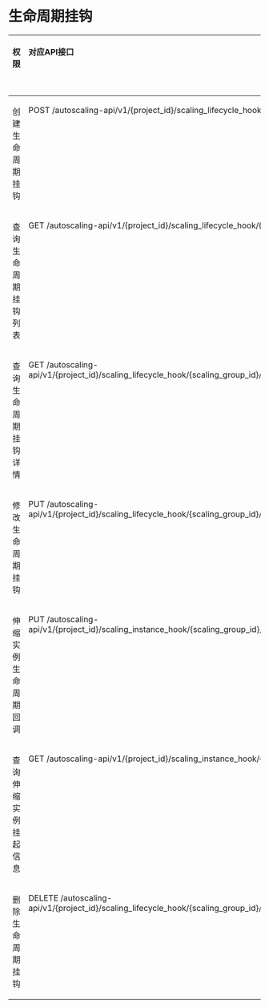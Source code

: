# 生命周期挂钩<a name="as_07_0210"></a>

<a name="table34904911169"></a>
<table><thead align="left"><tr id="row54901293163"><th class="cellrowborder" valign="top" width="14.21%" id="mcps1.1.6.1.1"><p id="p156502141495"><a name="p156502141495"></a><a name="p156502141495"></a>权限</p>
</th>
<th class="cellrowborder" valign="top" width="46.14%" id="mcps1.1.6.1.2"><p id="p135221579017"><a name="p135221579017"></a><a name="p135221579017"></a>对应API接口</p>
</th>
<th class="cellrowborder" valign="top" width="14.89%" id="mcps1.1.6.1.3"><p id="p17522185717013"><a name="p17522185717013"></a><a name="p17522185717013"></a>授权项</p>
</th>
<th class="cellrowborder" valign="top" width="12.97%" id="mcps1.1.6.1.4"><p id="p1820911553480"><a name="p1820911553480"></a><a name="p1820911553480"></a>IAM项目</p>
<p id="p14209185534811"><a name="p14209185534811"></a><a name="p14209185534811"></a>(Project)</p>
</th>
<th class="cellrowborder" valign="top" width="11.790000000000001%" id="mcps1.1.6.1.5"><p id="p920917552480"><a name="p920917552480"></a><a name="p920917552480"></a>企业项目</p>
<p id="p1320935511488"><a name="p1320935511488"></a><a name="p1320935511488"></a>(Enterprise Project)</p>
</th>
</tr>
</thead>
<tbody><tr id="row64901797162"><td class="cellrowborder" valign="top" width="14.21%" headers="mcps1.1.6.1.1 "><p id="p5802112214263"><a name="p5802112214263"></a><a name="p5802112214263"></a>创建生命周期挂钩</p>
</td>
<td class="cellrowborder" valign="top" width="46.14%" headers="mcps1.1.6.1.2 "><p id="p1349199161613"><a name="p1349199161613"></a><a name="p1349199161613"></a>POST /autoscaling-api/v1/{project_id}/scaling_lifecycle_hook/{scaling_group_id}</p>
</td>
<td class="cellrowborder" valign="top" width="14.89%" headers="mcps1.1.6.1.3 "><p id="p1249139171619"><a name="p1249139171619"></a><a name="p1249139171619"></a>as:lifecycleHooks:create</p>
</td>
<td class="cellrowborder" valign="top" width="12.97%" headers="mcps1.1.6.1.4 "><p id="p936118804910"><a name="p936118804910"></a><a name="p936118804910"></a>√</p>
</td>
<td class="cellrowborder" valign="top" width="11.790000000000001%" headers="mcps1.1.6.1.5 "><p id="p728811916449"><a name="p728811916449"></a><a name="p728811916449"></a>√</p>
</td>
</tr>
<tr id="row1491169161614"><td class="cellrowborder" valign="top" width="14.21%" headers="mcps1.1.6.1.1 "><p id="p3802162217263"><a name="p3802162217263"></a><a name="p3802162217263"></a>查询生命周期挂钩列表</p>
</td>
<td class="cellrowborder" valign="top" width="46.14%" headers="mcps1.1.6.1.2 "><p id="p144915961612"><a name="p144915961612"></a><a name="p144915961612"></a>GET /autoscaling-api/v1/{project_id}/scaling_lifecycle_hook/{scaling_group_id}/list</p>
</td>
<td class="cellrowborder" valign="top" width="14.89%" headers="mcps1.1.6.1.3 "><p id="p154916931615"><a name="p154916931615"></a><a name="p154916931615"></a>as:lifecycleHooks:list</p>
</td>
<td class="cellrowborder" valign="top" width="12.97%" headers="mcps1.1.6.1.4 "><p id="p1381159135710"><a name="p1381159135710"></a><a name="p1381159135710"></a>√</p>
</td>
<td class="cellrowborder" valign="top" width="11.790000000000001%" headers="mcps1.1.6.1.5 "><p id="p0381159135712"><a name="p0381159135712"></a><a name="p0381159135712"></a>√</p>
</td>
</tr>
<tr id="row18491149111610"><td class="cellrowborder" valign="top" width="14.21%" headers="mcps1.1.6.1.1 "><p id="p880252220264"><a name="p880252220264"></a><a name="p880252220264"></a>查询生命周期挂钩详情</p>
</td>
<td class="cellrowborder" valign="top" width="46.14%" headers="mcps1.1.6.1.2 "><p id="p1649112920166"><a name="p1649112920166"></a><a name="p1649112920166"></a>GET /autoscaling-api/v1/{project_id}/scaling_lifecycle_hook/{scaling_group_id}/{lifecycle_hook_name}</p>
</td>
<td class="cellrowborder" valign="top" width="14.89%" headers="mcps1.1.6.1.3 "><p id="p44911799166"><a name="p44911799166"></a><a name="p44911799166"></a>as:lifecycleHooks:get</p>
</td>
<td class="cellrowborder" valign="top" width="12.97%" headers="mcps1.1.6.1.4 "><p id="p25255162009"><a name="p25255162009"></a><a name="p25255162009"></a>√</p>
</td>
<td class="cellrowborder" valign="top" width="11.790000000000001%" headers="mcps1.1.6.1.5 "><p id="p13525816609"><a name="p13525816609"></a><a name="p13525816609"></a>√</p>
</td>
</tr>
<tr id="row174911699162"><td class="cellrowborder" valign="top" width="14.21%" headers="mcps1.1.6.1.1 "><p id="p78025224269"><a name="p78025224269"></a><a name="p78025224269"></a>修改生命周期挂钩</p>
</td>
<td class="cellrowborder" valign="top" width="46.14%" headers="mcps1.1.6.1.2 "><p id="p1549116919165"><a name="p1549116919165"></a><a name="p1549116919165"></a>PUT /autoscaling-api/v1/{project_id}/scaling_lifecycle_hook/{scaling_group_id}/{lifecycle_hook_name}</p>
</td>
<td class="cellrowborder" valign="top" width="14.89%" headers="mcps1.1.6.1.3 "><p id="p149117918167"><a name="p149117918167"></a><a name="p149117918167"></a>as:lifecycleHooks:update</p>
</td>
<td class="cellrowborder" valign="top" width="12.97%" headers="mcps1.1.6.1.4 "><p id="p5965141615113"><a name="p5965141615113"></a><a name="p5965141615113"></a>√</p>
</td>
<td class="cellrowborder" valign="top" width="11.790000000000001%" headers="mcps1.1.6.1.5 "><p id="p20965201610111"><a name="p20965201610111"></a><a name="p20965201610111"></a>√</p>
</td>
</tr>
<tr id="row749119111620"><td class="cellrowborder" valign="top" width="14.21%" headers="mcps1.1.6.1.1 "><p id="p680292252618"><a name="p680292252618"></a><a name="p680292252618"></a>伸缩实例生命周期回调</p>
</td>
<td class="cellrowborder" valign="top" width="46.14%" headers="mcps1.1.6.1.2 "><p id="p8491159161615"><a name="p8491159161615"></a><a name="p8491159161615"></a>PUT /autoscaling-api/v1/{project_id}/scaling_instance_hook/{scaling_group_id}/callback</p>
</td>
<td class="cellrowborder" valign="top" width="14.89%" headers="mcps1.1.6.1.3 "><p id="p124911490162"><a name="p124911490162"></a><a name="p124911490162"></a>as:instanceHooks:action</p>
</td>
<td class="cellrowborder" valign="top" width="12.97%" headers="mcps1.1.6.1.4 "><p id="p179653161411"><a name="p179653161411"></a><a name="p179653161411"></a>√</p>
</td>
<td class="cellrowborder" valign="top" width="11.790000000000001%" headers="mcps1.1.6.1.5 "><p id="p1096561613114"><a name="p1096561613114"></a><a name="p1096561613114"></a>√</p>
</td>
</tr>
<tr id="row1249110921620"><td class="cellrowborder" valign="top" width="14.21%" headers="mcps1.1.6.1.1 "><p id="p580302212611"><a name="p580302212611"></a><a name="p580302212611"></a>查询伸缩实例挂起信息</p>
</td>
<td class="cellrowborder" valign="top" width="46.14%" headers="mcps1.1.6.1.2 "><p id="p1149111914163"><a name="p1149111914163"></a><a name="p1149111914163"></a>GET /autoscaling-api/v1/{project_id}/scaling_instance_hook/{scaling_group_id}/list</p>
</td>
<td class="cellrowborder" valign="top" width="14.89%" headers="mcps1.1.6.1.3 "><p id="p84925971616"><a name="p84925971616"></a><a name="p84925971616"></a>as:instanceHooks:list</p>
</td>
<td class="cellrowborder" valign="top" width="12.97%" headers="mcps1.1.6.1.4 "><p id="p1696516161813"><a name="p1696516161813"></a><a name="p1696516161813"></a>√</p>
</td>
<td class="cellrowborder" valign="top" width="11.790000000000001%" headers="mcps1.1.6.1.5 "><p id="p1496591618116"><a name="p1496591618116"></a><a name="p1496591618116"></a>√</p>
</td>
</tr>
<tr id="row13492699164"><td class="cellrowborder" valign="top" width="14.21%" headers="mcps1.1.6.1.1 "><p id="p11803202292616"><a name="p11803202292616"></a><a name="p11803202292616"></a>删除生命周期挂钩</p>
</td>
<td class="cellrowborder" valign="top" width="46.14%" headers="mcps1.1.6.1.2 "><p id="p184929910163"><a name="p184929910163"></a><a name="p184929910163"></a>DELETE /autoscaling-api/v1/{project_id}/scaling_lifecycle_hook/{scaling_group_id}/{lifecycle_hook_name}</p>
</td>
<td class="cellrowborder" valign="top" width="14.89%" headers="mcps1.1.6.1.3 "><p id="p949269161617"><a name="p949269161617"></a><a name="p949269161617"></a>as:lifecycleHooks:delete</p>
</td>
<td class="cellrowborder" valign="top" width="12.97%" headers="mcps1.1.6.1.4 "><p id="p1933972215114"><a name="p1933972215114"></a><a name="p1933972215114"></a>√</p>
</td>
<td class="cellrowborder" valign="top" width="11.790000000000001%" headers="mcps1.1.6.1.5 "><p id="p4339122815"><a name="p4339122815"></a><a name="p4339122815"></a>√</p>
</td>
</tr>
</tbody>
</table>

